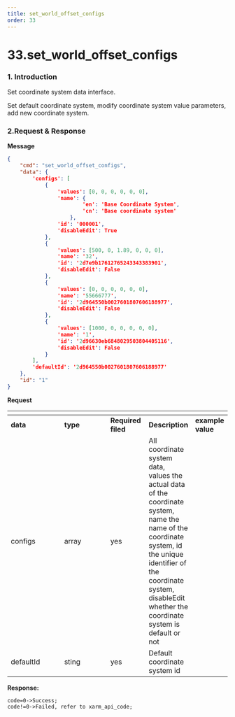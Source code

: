 ```yaml
---
title: set_world_offset_configs
order: 33
---
```

# 33.set\_world\_offset\_configs

### 1. Introduction

Set coordinate system data interface.

Set default coordinate system, modify coordinate system value parameters, add new coordinate system.
 




###  2.Request & Response

**Message**

```json
{
    "cmd": "set_world_offset_configs",
    "data": {
        'configs': [
            {
                'values': [0, 0, 0, 0, 0, 0], 
                'name': {
                        'en': 'Base Coordinate System', 
                        'cn': 'Base coordinate system'
                    }, 
                'id': '000001', 
                'disableEdit': True
            }, 
            {
                'values': [500, 0, 1.89, 0, 0, 0], 
                'name': '32', 
                'id': '2d7e9b17612765243343383901', 
                'disableEdit': False
            }, 
            {
                'values': [0, 0, 0, 0, 0, 0], 
                'name': '55666777', 
                'id': '2d964550b0027601807606188977', 
                'disableEdit': False
            }, 
            {
                'values': [1000, 0, 0, 0, 0, 0], 
                'name': '1', 
                'id': '2d96630eb6848029503804405116', 
                'disableEdit': False
            }
        ], 
        'defaultId': '2d964550b0027601807606188977'
    },
    "id": "1"
}
```     
**Request**









<table data-header-hidden><thead><tr><th width="116"></th><th width="102"></th><th width="72"></th><th></th><th></th></tr></thead><tbody><tr><td><strong>data</strong></td><td><strong>type</strong></td><td><strong>Required filed</strong></td><td><strong>Description</strong></td><td><strong>example value</strong></td></tr><tr><td>configs</td><td>array</td><td>yes</td><td>All coordinate system data, values the actual data of the coordinate system, name the name of the coordinate system, id the unique identifier of the coordinate system, disableEdit whether the coordinate system is default or not</td><td></td></tr><tr><td>defaultId</td><td>sting</td><td>yes</td><td>Default coordinate system id</td><td></td></tr></tbody></table>








**Response:**     



```
code=0->Success;
code!=0->Failed, refer to xarm_api_code;
```











